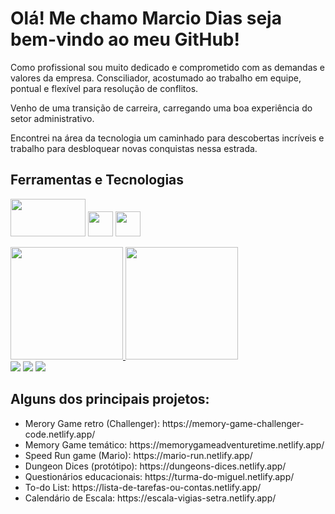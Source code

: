 <div>
<h1>Olá! Me chamo <strong>Marcio Dias</strong> seja bem-vindo ao meu GitHub!</h1>

<p> Como profissional sou muito dedicado e comprometido com as demandas e valores da empresa. Consciliador, acostumado ao trabalho em equipe, pontual e flexível para resolução de conflitos.

Venho de uma transição de carreira, carregando uma boa experiência do setor administrativo.

Encontrei na área da tecnologia um caminhado para descobertas incríveis e trabalho para desbloquear novas conquistas nessa estrada.</p>
</div>

## Ferramentas e Tecnologias

<img src="https://encrypted-tbn0.gstatic.com/images?q=tbn:ANd9GcQF8l32-gmw-7zYX-rB9VRoJVcrmlHHgD_tEg&usqp=CAU" width="120" height="60"/> <img src="https://cdn.jsdelivr.net/gh/devicons/devicon/icons/git/git-original.svg" width="40" height="40"/> <img src="https://cdn.iconscout.com/icon/free/png-256/bootstrap-6-1175203.png" width="40" height="40"/>

<!---
MarcioBADias/MarcioBADias is a ✨ special ✨ repository because its `README.md` (this file) appears on your GitHub profile.
You can click the Preview link to take a look at your changes.
--->

<div>
<a href="https://github.com/MarcioBADias">
<img height="180em" src="https://github-readme-stats.vercel.app/api/top-langs/?username=MarcioBADias&layout=compact&langs_count=7&theme=dracula"/>
<img height="180em" src="https://github-readme-stats.vercel.app/api?username=MarcioBADias&show_icons=true&theme=dracula&include_all_commits=true&count_private=true"/>
</div>

<div>
<a href="https://instagram.com/marcio_nr" target="_blank"><img src="https://img.shields.io/badge/-Instagram-%23E4405F?style=for-the-badge&logo=instagram&logoColor=white" target="_blank"></a>
<a href = "mailto:marcio.b.a.dias@gmail.com"><img src="https://img.shields.io/badge/Gmail-D14836?style=for-the-badge&logo=gmail&logoColor=white" target="_blank"></a>
<a href="https://www.linkedin.com/in/marcio-breno-augusto-dias-23a84ab4" target="_blank"><img src="https://img.shields.io/badge/-LinkedIn-%230077B5?style=for-the-badge&logo=linkedin&logoColor=white" target="_blank"></a>   
</div>

<div>
<h2>Alguns dos principais projetos:</h2>
<div><ul>
<li>Merory Game retro (Challenger): https://memory-game-challenger-code.netlify.app/</li>
<li>Memory Game temático: https://memorygameadventuretime.netlify.app/ </li>
<li>Speed Run game (Mario): https://mario-run.netlify.app/ </li>
<li>Dungeon Dices (protótipo): https://dungeons-dices.netlify.app/ </li>
<li>Questionários educacionais: https://turma-do-miguel.netlify.app/ </li>
<li>To-do List: https://lista-de-tarefas-ou-contas.netlify.app/ </li>
<li>Calendário de Escala: https://escala-vigias-setra.netlify.app/ </li>
</div>
</div>
